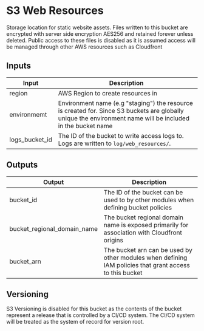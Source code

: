 # S3 Web Resources

Storage location for static website assets. Files written to this bucket are encrypted with server side encryption AES256 and retained forever unless deleted. Public access to these files is disabled as it is assumed access will be managed through other AWS resources such as Cloudfront

## Inputs

| Input | Description |
| --- | --- |
| region | AWS Region to create resources in |
| environmemt | Environment name (e.g "staging") the resource is created for.  Since S3 buckets are globally unique the environment name will be included in the bucket name |
| logs_bucket_id | The ID of the bucket to write access logs to.  Logs are written to `log/web_resources/`.

## Outputs

| Output | Description |
| --- | --- |
| bucket_id | The ID of the bucket can be used to by other modules when defining bucket policies |
| bucket_regional_domain_name | The bucket regional domain name is exposed primarily for association with Cloudfront origins |
| bucket_arn | The bucket arn can be used by other modules when defining IAM policies that grant access to this bucket |

## Versioning

S3 Versioning is disabled for this bucket as the contents of the bucket represent a release that is controlled by a CI/CD system.  The CI/CD system will be treated as the system of record for version root.